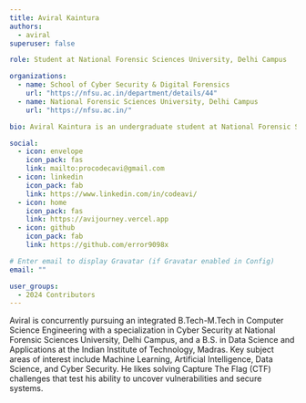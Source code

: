 ```yaml
---
title: Aviral Kaintura
authors:
  - aviral
superuser: false

role: Student at National Forensic Sciences University, Delhi Campus

organizations:
  - name: School of Cyber Security & Digital Forensics
    url: "https://nfsu.ac.in/department/details/44"
  - name: National Forensic Sciences University, Delhi Campus
    url: "https://nfsu.ac.in/"

bio: Aviral Kaintura is an undergraduate student at National Forensic Sciences University, Delhi Campus and currently pursuing Computer Science Engineering with Specialization in Cyber Security. 

social:
  - icon: envelope
    icon_pack: fas
    link: mailto:procodecavi@gmail.com
  - icon: linkedin
    icon_pack: fab
    link: https://www.linkedin.com/in/codeavi/
  - icon: home
    icon_pack: fas
    link: https://avijourney.vercel.app
  - icon: github
    icon_pack: fab
    link: https://github.com/error9098x

# Enter email to display Gravatar (if Gravatar enabled in Config)
email: ""

user_groups:
  - 2024 Contributors
---
```


Aviral is concurrently pursuing an integrated B.Tech-M.Tech in Computer Science Engineering with a specialization in Cyber Security at National Forensic Sciences University, Delhi Campus, and a B.S. in Data Science and Applications at the Indian Institute of Technology, Madras. Key subject areas of interest include Machine Learning, Artificial Intelligence, Data Science, and Cyber Security. He likes solving Capture The Flag (CTF) challenges that test his ability to uncover vulnerabilities and secure systems.